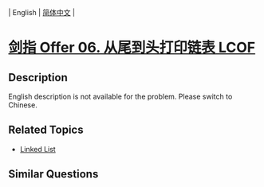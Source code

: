 
| English | [简体中文](README.md) |

# [剑指 Offer 06. 从尾到头打印链表 LCOF](https://leetcode-cn.com/problems/cong-wei-dao-tou-da-yin-lian-biao-lcof/)

## Description

<p>English description is not available for the problem. Please switch to Chinese.</p>

## Related Topics

- [Linked List](https://leetcode-cn.com/tag/linked-list)

## Similar Questions


